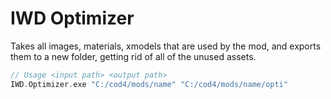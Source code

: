 # IWD Optimizer

Takes all images, materials, xmodels that are used by the mod, and exports them to a new folder, getting rid of all of the unused assets.

```c
// Usage <input path> <output path>
IWD.Optimizer.exe "C:/cod4/mods/name" "C:/cod4/mods/name/opti"
```
